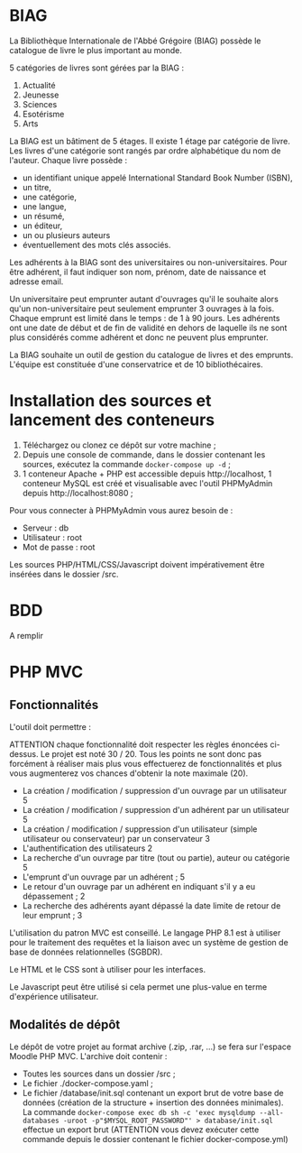 # BIAG

La Bibliothèque Internationale de l'Abbé Grégoire (BIAG) possède le catalogue de livre le plus important au monde.

5 catégories de livres sont gérées par la BIAG :

1. Actualité
2. Jeunesse
3. Sciences
4. Esotérisme
5. Arts

La BIAG est un bâtiment de 5 étages. Il existe 1 étage par catégorie de livre. Les livres d'une catégorie sont rangés par ordre alphabétique du nom de l'auteur.
Chaque livre possède :

* un identifiant unique appelé International Standard Book Number (ISBN),
* un titre,
* une catégorie,
* une langue,
* un résumé,
* un éditeur,
* un ou plusieurs auteurs
* éventuellement des mots clés associés.

Les adhérents à la BIAG sont des universitaires ou non-universitaires. Pour être adhérent, il faut indiquer son nom, prénom, date de naissance et adresse email.

Un universitaire peut emprunter autant d'ouvrages qu'il le souhaite alors qu'un non-universitaire peut seulement emprunter 3 ouvrages à la fois.
Chaque emprunt est limité dans le temps : de 1 à 90 jours.
Les adhérents ont une date de début et de fin de validité en dehors de laquelle ils ne sont plus considérés comme adhérent et donc ne peuvent plus emprunter.

La BIAG souhaite un outil de gestion du catalogue de livres et des emprunts. L'équipe est constituée d'une conservatrice et de 10 bibliothécaires.

# Installation des sources et lancement des conteneurs

1. Téléchargez ou clonez ce dépôt sur votre machine ;
2. Depuis une console de commande, dans le dossier contenant les sources, exécutez la commande `docker-compose up -d` ;
3. 1 conteneur Apache + PHP est accessible depuis http://localhost, 1 conteneur MySQL est créé et visualisable avec l'outil PHPMyAdmin depuis http://localhost:8080 ;

Pour vous connecter à PHPMyAdmin vous aurez besoin de :

- Serveur : db
- Utilisateur : root
- Mot de passe : root

Les sources PHP/HTML/CSS/Javascript doivent impérativement être insérées dans le dossier /src.

# BDD

A remplir

# PHP MVC

## Fonctionnalités

L'outil doit permettre :

ATTENTION chaque fonctionnalité doit respecter les règles énoncées ci-dessus.
Le projet est noté 30 / 20. Tous les points ne sont donc pas forcément à réaliser mais plus vous effectuerez de fonctionnalités et plus vous augmenterez vos chances d'obtenir la note maximale (20).

- La création / modification / suppression d'un ouvrage par un utilisateur 5
- La création / modification / suppression d'un adhérent par un utilisateur 5
- La création / modification / suppression d'un utilisateur (simple utilisateur ou conservateur) par un conservateur 3
- L'authentification des utilisateurs 2
- La recherche d'un ouvrage par titre (tout ou partie), auteur ou catégorie 5
- L'emprunt d'un ouvrage par un adhérent ; 5
- Le retour d'un ouvrage par un adhérent en indiquant s'il y a eu dépassement ; 2
- La recherche des adhérents ayant dépassé la date limite de retour de leur emprunt ; 3

L'utilisation du patron MVC est conseillé.
Le langage PHP 8.1 est à utiliser pour le traitement des requêtes et la liaison avec un système de gestion de base de données relationnelles (SGBDR).

Le HTML et le CSS sont à utiliser pour les interfaces.

Le Javascript peut être utilisé si cela permet une plus-value en terme d'expérience utilisateur.

## Modalités de dépôt

Le dépôt de votre projet au format archive (.zip, .rar, ...) se fera sur l'espace Moodle PHP MVC. L'archive doit contenir :

- Toutes les sources dans un dossier /src ;
- Le fichier ./docker-compose.yaml ;
- Le fichier /database/init.sql contenant un export brut de votre base de données (création de la structure + insertion des données minimales).
La commande `docker-compose exec db sh -c 'exec mysqldump --all-databases -uroot -p"$MYSQL_ROOT_PASSWORD"' > database/init.sql` 
effectue un export brut (ATTENTION vous devez exécuter cette commande depuis le dossier contenant le fichier docker-compose.yml)